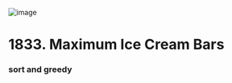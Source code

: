 ![image](https://user-images.githubusercontent.com/53051383/210910790-812a83dd-ef16-4439-9b26-eba222a4d3e9.png)
# 1833. Maximum Ice Cream Bars
### sort and greedy
